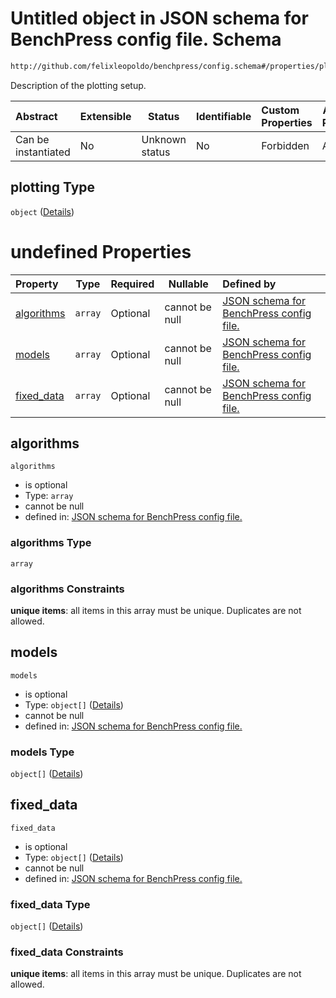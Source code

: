 # Untitled object in JSON schema for BenchPress config file. Schema

```txt
http://github.com/felixleopoldo/benchpress/config.schema#/properties/plotting
```

Description of the plotting setup.


| Abstract            | Extensible | Status         | Identifiable | Custom Properties | Additional Properties | Access Restrictions | Defined In                                                               |
| :------------------ | ---------- | -------------- | ------------ | :---------------- | --------------------- | ------------------- | ------------------------------------------------------------------------ |
| Can be instantiated | No         | Unknown status | No           | Forbidden         | Allowed               | none                | [config.schema.json\*](../out/config.schema.json "open original schema") |

## plotting Type

`object` ([Details](config-properties-plotting.md))

# undefined Properties

| Property                  | Type    | Required | Nullable       | Defined by                                                                                                                                                                                                |
| :------------------------ | ------- | -------- | -------------- | :-------------------------------------------------------------------------------------------------------------------------------------------------------------------------------------------------------- |
| [algorithms](#algorithms) | `array` | Optional | cannot be null | [JSON schema for BenchPress config file.](config-properties-plotting-properties-algorithms.md "http&#x3A;//github.com/felixleopoldo/benchpress/config.schema#/properties/plotting/properties/algorithms") |
| [models](#models)         | `array` | Optional | cannot be null | [JSON schema for BenchPress config file.](config-properties-plotting-properties-models.md "http&#x3A;//github.com/felixleopoldo/benchpress/config.schema#/properties/plotting/properties/models")         |
| [fixed_data](#fixed_data) | `array` | Optional | cannot be null | [JSON schema for BenchPress config file.](config-properties-plotting-properties-fixed_data.md "http&#x3A;//github.com/felixleopoldo/benchpress/config.schema#/properties/plotting/properties/fixed_data") |

## algorithms




`algorithms`

-   is optional
-   Type: `array`
-   cannot be null
-   defined in: [JSON schema for BenchPress config file.](config-properties-plotting-properties-algorithms.md "http&#x3A;//github.com/felixleopoldo/benchpress/config.schema#/properties/plotting/properties/algorithms")

### algorithms Type

`array`

### algorithms Constraints

**unique items**: all items in this array must be unique. Duplicates are not allowed.

## models




`models`

-   is optional
-   Type: `object[]` ([Details](config-definitions-sampled_model_dict.md))
-   cannot be null
-   defined in: [JSON schema for BenchPress config file.](config-properties-plotting-properties-models.md "http&#x3A;//github.com/felixleopoldo/benchpress/config.schema#/properties/plotting/properties/models")

### models Type

`object[]` ([Details](config-definitions-sampled_model_dict.md))

## fixed_data




`fixed_data`

-   is optional
-   Type: `object[]` ([Details](config-definitions-fixed_data_dict.md))
-   cannot be null
-   defined in: [JSON schema for BenchPress config file.](config-properties-plotting-properties-fixed_data.md "http&#x3A;//github.com/felixleopoldo/benchpress/config.schema#/properties/plotting/properties/fixed_data")

### fixed_data Type

`object[]` ([Details](config-definitions-fixed_data_dict.md))

### fixed_data Constraints

**unique items**: all items in this array must be unique. Duplicates are not allowed.
